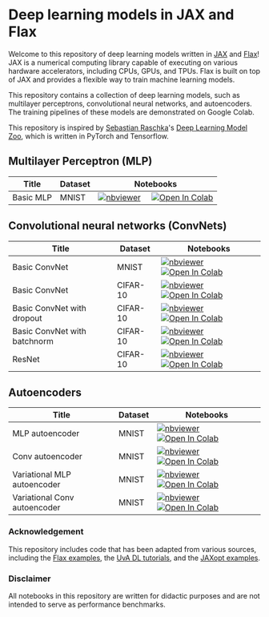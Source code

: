 # Deep learning models in JAX and Flax


Welcome to this repository of deep learning models written in [JAX](https://github.com/google/jax) and [Flax](https://flax.readthedocs.io/en/latest/)! JAX is a numerical computing library capable of executing on various hardware accelerators, including CPUs, GPUs, and TPUs. Flax is built on top of JAX and provides a flexible way to train machine learning models.

This repository contains a collection of deep learning models, such as multilayer perceptrons, convolutional neural networks, and autoencoders. The training pipelines of these models are demonstrated on Google Colab.

This repository is inspired by [Sebastian Raschka](https://github.com/rasbt)'s [Deep Learning Model Zoo](https://sebastianraschka.com/deep-learning-resources/), which is written in PyTorch and Tensorflow.



## Multilayer Perceptron (MLP)

|Title | Dataset | Notebooks |
| --- | --- | --- |
| Basic MLP | MNIST  | [![nbviewer](https://img.shields.io/badge/render-nbviewer-orange.svg)](https://nbviewer.org/github/liutianlin0121/jax-deep-learning-models/blob/main/MLP/mlp-mnist.ipynb) &nbsp; &nbsp; [![Open In Colab](https://colab.research.google.com/assets/colab-badge.svg)](https://colab.research.google.com/github/liutianlin0121/jax-deep-learning-models/blob/main/MLP/mlp-mnist.ipynb)|


## Convolutional neural networks (ConvNets)

|Title | Dataset | Notebooks |
| --- | --- | --- |
| Basic ConvNet | MNIST  | [![nbviewer](https://img.shields.io/badge/render-nbviewer-orange.svg)](https://nbviewer.org/github/liutianlin0121/jax-deep-learning-models/blob/main/ConvNet/convnet-mnist.ipynb)  &nbsp; &nbsp; [![Open In Colab](https://colab.research.google.com/assets/colab-badge.svg)](https://colab.research.google.com/github/liutianlin0121/jax-deep-learning-models/blob/main/ConvNet/convnet-mnist.ipynb) |
| Basic ConvNet | CIFAR-10  | [![nbviewer](https://img.shields.io/badge/render-nbviewer-orange.svg)](https://nbviewer.org/github/liutianlin0121/jax-deep-learning-models/blob/main/ConvNet/convnet-cifar.ipynb)  &nbsp; &nbsp; [![Open In Colab](https://colab.research.google.com/assets/colab-badge.svg)](https://colab.research.google.com/github/liutianlin0121/jax-deep-learning-models/blob/main/ConvNet/convnet-cifar.ipynb) |
| Basic ConvNet with dropout| CIFAR-10  | [![nbviewer](https://img.shields.io/badge/render-nbviewer-orange.svg)](https://nbviewer.org/github/liutianlin0121/jax-deep-learning-models/blob/main/ConvNet/convnet-cifar-dropout.ipynb)  &nbsp; &nbsp; [![Open In Colab](https://colab.research.google.com/assets/colab-badge.svg)](https://colab.research.google.com/github/liutianlin0121/jax-deep-learning-models/blob/main/ConvNet/convnet-cifar-dropout.ipynb) |
| Basic ConvNet with batchnorm| CIFAR-10  | [![nbviewer](https://img.shields.io/badge/render-nbviewer-orange.svg)](https://nbviewer.org/github/liutianlin0121/jax-deep-learning-models/blob/main/ConvNet/convnet-cifar-batchnorm.ipynb)  &nbsp; &nbsp; [![Open In Colab](https://colab.research.google.com/assets/colab-badge.svg)](https://colab.research.google.com/github/liutianlin0121/jax-deep-learning-models/blob/main/ConvNet/convnet-cifar-batchnorm.ipynb) |
| ResNet | CIFAR-10  | [![nbviewer](https://img.shields.io/badge/render-nbviewer-orange.svg)](https://nbviewer.org/github/liutianlin0121/jax-deep-learning-models/blob/main/ConvNet/resnet-cifar.ipynb)  &nbsp; &nbsp; [![Open In Colab](https://colab.research.google.com/assets/colab-badge.svg)](https://colab.research.google.com/github/liutianlin0121/jax-deep-learning-models/blob/main/ConvNet/resnet-cifar.ipynb) |



## Autoencoders

|Title | Dataset | Notebooks |
| --- | --- | --- |
| MLP autoencoder | MNIST  | [![nbviewer](https://img.shields.io/badge/render-nbviewer-orange.svg)](https://nbviewer.org/github/liutianlin0121/jax-deep-learning-models/blob/main/AE/ae-mlp-mnist.ipynb)  &nbsp; &nbsp; [![Open In Colab](https://colab.research.google.com/assets/colab-badge.svg)](https://colab.research.google.com/github/liutianlin0121/jax-deep-learning-models/blob/main/AE/ae-mlp-mnist.ipynb) |
| Conv autoencoder | MNIST  | [![nbviewer](https://img.shields.io/badge/render-nbviewer-orange.svg)](https://nbviewer.org/github/liutianlin0121/jax-deep-learning-models/blob/main/AE/ae-convnet-mnist.ipynb)  &nbsp; &nbsp; [![Open In Colab](https://colab.research.google.com/assets/colab-badge.svg)](https://colab.research.google.com/github/liutianlin0121/jax-deep-learning-models/blob/main/AE/ae-convnet-mnist.ipynb) |
| Variational MLP autoencoder | MNIST  | [![nbviewer](https://img.shields.io/badge/render-nbviewer-orange.svg)](https://nbviewer.org/github/liutianlin0121/jax-deep-learning-models/blob/main/AE/vae-mlp-mnist.ipynb)  &nbsp; &nbsp; [![Open In Colab](https://colab.research.google.com/assets/colab-badge.svg)](https://colab.research.google.com/github/liutianlin0121/jax-deep-learning-models/blob/main/AE/vae-mlp-mnist.ipynb) |
| Variational Conv autoencoder | MNIST  | [![nbviewer](https://img.shields.io/badge/render-nbviewer-orange.svg)](https://nbviewer.org/github/liutianlin0121/jax-deep-learning-models/blob/main/AE/vae-conv-mnist.ipynb)  &nbsp; &nbsp; [![Open In Colab](https://colab.research.google.com/assets/colab-badge.svg)](https://colab.research.google.com/github/liutianlin0121/jax-deep-learning-models/blob/main/AE/vae-conv-mnist.ipynb) |





### Acknowledgement

This repository includes code that has been adapted from various sources, including the [Flax examples](https://github.com/google/flax/tree/main/examples), the [UvA DL tutorials](https://uvadlc-notebooks.readthedocs.io/en/latest/), and the [JAXopt examples](https://jaxopt.github.io/stable/notebooks/index.html#deep-learning).


### Disclaimer
All notebooks in this repository are written for didactic purposes and are not intended to serve as performance benchmarks.
